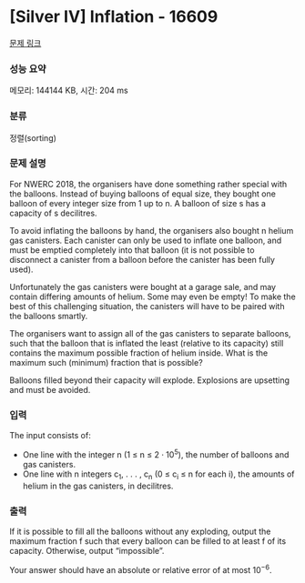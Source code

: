 # [Silver IV] Inflation - 16609 

[문제 링크](https://www.acmicpc.net/problem/16609) 

### 성능 요약

메모리: 144144 KB, 시간: 204 ms

### 분류

정렬(sorting)

### 문제 설명

<p>For NWERC 2018, the organisers have done something rather special with the balloons. Instead of buying balloons of equal size, they bought one balloon of every integer size from 1 up to n. A balloon of size s has a capacity of s decilitres.</p>

<p>To avoid inflating the balloons by hand, the organisers also bought n helium gas canisters. Each canister can only be used to inflate one balloon, and must be emptied completely into that balloon (it is not possible to disconnect a canister from a balloon before the canister has been fully used).</p>

<p>Unfortunately the gas canisters were bought at a garage sale, and may contain differing amounts of helium. Some may even be empty! To make the best of this challenging situation, the canisters will have to be paired with the balloons smartly.</p>

<p>The organisers want to assign all of the gas canisters to separate balloons, such that the balloon that is inflated the least (relative to its capacity) still contains the maximum possible fraction of helium inside. What is the maximum such (minimum) fraction that is possible?</p>

<p>Balloons filled beyond their capacity will explode. Explosions are upsetting and must be avoided.</p>

### 입력 

 <p>The input consists of:</p>

<ul>
	<li>One line with the integer n (1 ≤ n ≤ 2 · 10<sup>5</sup>), the number of balloons and gas canisters.</li>
	<li>One line with n integers c<sub>1</sub>, . . . , c<sub>n</sub> (0 ≤ c<sub>i</sub> ≤ n for each i), the amounts of helium in the gas canisters, in decilitres.</li>
</ul>

### 출력 

 <p>If it is possible to fill all the balloons without any exploding, output the maximum fraction f such that every balloon can be filled to at least f of its capacity. Otherwise, output “impossible”.</p>

<p>Your answer should have an absolute or relative error of at most 10<sup>−6</sup>.</p>

